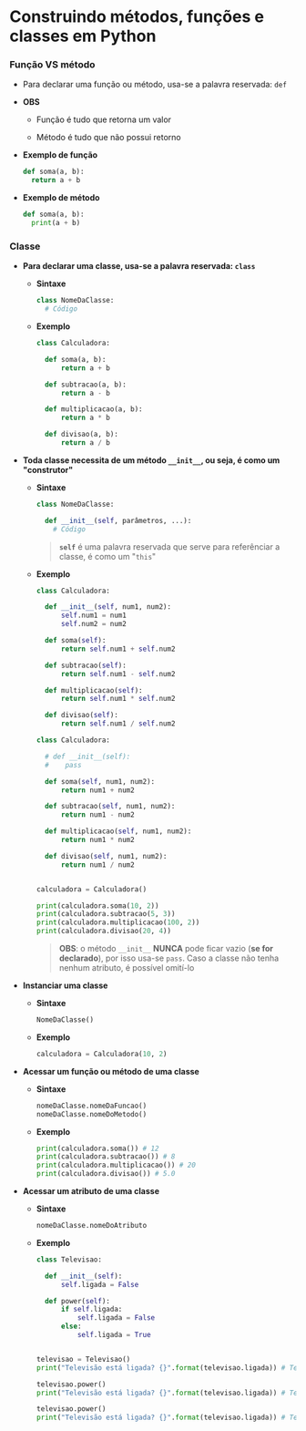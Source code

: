 # Construindo métodos, funções e classes em Python

### Função VS método

* Para declarar uma função ou método, usa-se a palavra reservada: `def`

* **OBS**

  * Função é tudo que retorna um valor

  * Método é tudo que não possui retorno

* **Exemplo de função**

  ```python
  def soma(a, b):
    return a + b
  ```

* **Exemplo de método**

  ```python
  def soma(a, b):
    print(a + b)
  ```

### Classe 

* **Para declarar uma classe, usa-se a palavra reservada: `class`**

  * **Sintaxe**

    ```python
    class NomeDaClasse:
      # Código
    ```  

  * **Exemplo**

    ```python
    class Calculadora:

      def soma(a, b):
          return a + b

      def subtracao(a, b):
          return a - b

      def multiplicacao(a, b):
          return a * b

      def divisao(a, b):
          return a / b
    ```

* **Toda classe necessita de um método `__init__`, ou seja, é como um "construtor"**

  * **Sintaxe**

    ```python
    class NomeDaClasse:

      def __init__(self, parâmetros, ...):
        # Código
    ```

    > **`self`** é uma palavra reservada que serve para referênciar a classe, é como um "`this`"

  * **Exemplo**

    ```python
    class Calculadora:

      def __init__(self, num1, num2):
          self.num1 = num1
          self.num2 = num2

      def soma(self):
          return self.num1 + self.num2

      def subtracao(self):
          return self.num1 - self.num2

      def multiplicacao(self):
          return self.num1 * self.num2

      def divisao(self):
          return self.num1 / self.num2
    ```

    ```python
    class Calculadora:

      # def __init__(self):
      #    pass

      def soma(self, num1, num2):
          return num1 + num2

      def subtracao(self, num1, num2):
          return num1 - num2

      def multiplicacao(self, num1, num2):
          return num1 * num2

      def divisao(self, num1, num2):
          return num1 / num2


    calculadora = Calculadora()

    print(calculadora.soma(10, 2))
    print(calculadora.subtracao(5, 3))
    print(calculadora.multiplicacao(100, 2))
    print(calculadora.divisao(20, 4))
    ```

    > **OBS**: o método `__init__` **NUNCA** pode ficar vazio (**se for declarado**), por isso usa-se `pass`. Caso a classe não tenha nenhum atributo, é possível omití-lo

* **Instanciar uma classe**

  * **Sintaxe**

    ```python
    NomeDaClasse()
    ```

  * **Exemplo**

    ```python
    calculadora = Calculadora(10, 2)
    ```

* **Acessar um função ou método de uma classe**

  * **Sintaxe**

    ```python
    nomeDaClasse.nomeDaFuncao()
    nomeDaClasse.nomeDoMetodo()
    ```

  * **Exemplo**

    ```python
    print(calculadora.soma()) # 12
    print(calculadora.subtracao()) # 8
    print(calculadora.multiplicacao()) # 20
    print(calculadora.divisao()) # 5.0
    ```

* **Acessar um atributo de uma classe**

  * **Sintaxe**

    ```python
    nomeDaClasse.nomeDoAtributo
    ``` 

  * **Exemplo**

    ```python
    class Televisao:

      def __init__(self):
          self.ligada = False

      def power(self):
          if self.ligada:
              self.ligada = False
          else:
              self.ligada = True


    televisao = Televisao()
    print("Televisão está ligada? {}".format(televisao.ligada)) # Televisão está ligada? False

    televisao.power()
    print("Televisão está ligada? {}".format(televisao.ligada)) # Televisão está ligada? True

    televisao.power()
    print("Televisão está ligada? {}".format(televisao.ligada)) # Televisão está ligada? False
    ```
